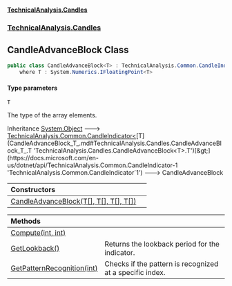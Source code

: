 #### [TechnicalAnalysis.Candles](TechnicalAnalysis.Candles.md 'TechnicalAnalysis.Candles')
### [TechnicalAnalysis.Candles](TechnicalAnalysis.Candles.md#TechnicalAnalysis.Candles 'TechnicalAnalysis.Candles')

## CandleAdvanceBlock<T> Class

```csharp
public class CandleAdvanceBlock<T> : TechnicalAnalysis.Common.CandleIndicator<T>
    where T : System.Numerics.IFloatingPoint<T>
```
#### Type parameters

<a name='TechnicalAnalysis.Candles.CandleAdvanceBlock_T_.T'></a>

`T`

The type of the array elements.

Inheritance [System.Object](https://docs.microsoft.com/en-us/dotnet/api/System.Object 'System.Object') &#129106; [TechnicalAnalysis.Common.CandleIndicator&lt;](https://docs.microsoft.com/en-us/dotnet/api/TechnicalAnalysis.Common.CandleIndicator-1 'TechnicalAnalysis.Common.CandleIndicator`1')[T](CandleAdvanceBlock_T_.md#TechnicalAnalysis.Candles.CandleAdvanceBlock_T_.T 'TechnicalAnalysis.Candles.CandleAdvanceBlock<T>.T')[&gt;](https://docs.microsoft.com/en-us/dotnet/api/TechnicalAnalysis.Common.CandleIndicator-1 'TechnicalAnalysis.Common.CandleIndicator`1') &#129106; CandleAdvanceBlock<T>

| Constructors | |
| :--- | :--- |
| [CandleAdvanceBlock(T[], T[], T[], T[])](CandleAdvanceBlock_T_.CandleAdvanceBlock(T[],T[],T[],T[]).md 'TechnicalAnalysis.Candles.CandleAdvanceBlock<T>.CandleAdvanceBlock(T[], T[], T[], T[])') | |

| Methods | |
| :--- | :--- |
| [Compute(int, int)](CandleAdvanceBlock_T_.Compute(int,int).md 'TechnicalAnalysis.Candles.CandleAdvanceBlock<T>.Compute(int, int)') | |
| [GetLookback()](CandleAdvanceBlock_T_.GetLookback().md 'TechnicalAnalysis.Candles.CandleAdvanceBlock<T>.GetLookback()') | Returns the lookback period for the indicator. |
| [GetPatternRecognition(int)](CandleAdvanceBlock_T_.GetPatternRecognition(int).md 'TechnicalAnalysis.Candles.CandleAdvanceBlock<T>.GetPatternRecognition(int)') | Checks if the pattern is recognized at a specific index. |
